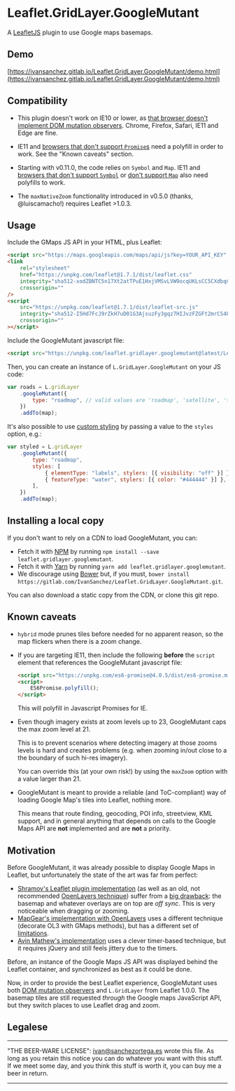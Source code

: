 # Leaflet.GridLayer.GoogleMutant

A [LeafletJS](http://leafletjs.com/) plugin to use Google maps basemaps.

## Demo

[https://ivansanchez.gitlab.io/Leaflet.GridLayer.GoogleMutant/demo.html](https://ivansanchez.gitlab.io/Leaflet.GridLayer.GoogleMutant/demo.html)

## Compatibility

-   This plugin doesn't work on IE10 or lower, as [that browser doesn't implement DOM mutation observers](https://caniuse.com/#feat=mutationobserver). Chrome, Firefox, Safari, IE11 and Edge are fine.

-   IE11 and [browsers that don't support `Promise`s](https://caniuse.com/#feat=promises) need a polyfill in order to work. See the "Known caveats" section.

-   Starting with v0.11.0, the code relies on `Symbol` and `Map`. IE11 and [browsers that don't support `Symbol`](https://www.caniuse.com/mdn-javascript_builtins_symbol) or [don't support `Map`](https://www.caniuse.com/mdn-javascript_builtins_map) also need polyfills to work.

-   The `maxNativeZoom` functionality introduced in v0.5.0 (thanks, @luiscamacho!) requires Leaflet >1.0.3.

## Usage

Include the GMaps JS API in your HTML, plus Leaflet:

```html
<script src="https://maps.googleapis.com/maps/api/js?key=YOUR_API_KEY" async defer></script>
<link
	rel="stylesheet"
	href="https://unpkg.com/leaflet@1.7.1/dist/leaflet.css"
	integrity="sha512-xodZBNTC5n17Xt2atTPuE1HxjVMSvLVW9ocqUKLsCC5CXdbqCmblAshOMAS6/keqq/sMZMZ19scR4PsZChSR7A=="
	crossorigin=""
/>
<script
	src="https://unpkg.com/leaflet@1.7.1/dist/leaflet-src.js"
	integrity="sha512-I5Hd7FcJ9rZkH7uD01G3AjsuzFy3gqz7HIJvzFZGFt2mrCS4Piw9bYZvCgUE0aiJuiZFYIJIwpbNnDIM6ohTrg=="
	crossorigin=""
></script>
```

Include the GoogleMutant javascript file:

```html
<script src="https://unpkg.com/leaflet.gridlayer.googlemutant@latest/Leaflet.GoogleMutant.js"></script>
```

Then, you can create an instance of `L.GridLayer.GoogleMutant` on your JS code:

```javascript
var roads = L.gridLayer
	.googleMutant({
		type: "roadmap", // valid values are 'roadmap', 'satellite', 'terrain' and 'hybrid'
	})
	.addTo(map);
```

It's also possible to use [custom styling](https://developers.google.com/maps/documentation/javascript/styling)
by passing a value to the `styles` option, e.g.:

```javascript
var styled = L.gridLayer
	.googleMutant({
		type: "roadmap",
		styles: [
			{ elementType: "labels", stylers: [{ visibility: "off" }] },
			{ featureType: "water", stylers: [{ color: "#444444" }] },
		],
	})
	.addTo(map);
```

## Installing a local copy

If you don't want to rely on a CDN to load GoogleMutant, you can:

-   Fetch it with [NPM](https://www.npmjs.com/) by running `npm install --save leaflet.gridlayer.googlemutant`.
-   Fetch it with [Yarn](https://yarnpkg.com/) by running `yarn add leaflet.gridlayer.googlemutant`.
-   We discourage using [Bower](https://bower.io/) but, if you must, `bower install https://gitlab.com/IvanSanchez/Leaflet.GridLayer.GoogleMutant.git`.

You can also download a static copy from the CDN, or clone this git repo.

## Known caveats

-   `hybrid` mode prunes tiles before needed for no apparent reason, so the map flickers when there is a zoom change.

-   If you are targeting IE11, then include the following **before** the `script` element that references
    the GoogleMutant javascript file:

    ```html
    <script src="https://unpkg.com/es6-promise@4.0.5/dist/es6-promise.min.js"></script>
    <script>
    	ES6Promise.polyfill();
    </script>
    ```

    This will polyfill in Javascript Promises for IE.

-   Even though imagery exists at zoom levels up to 23, GoogleMutant caps the max zoom level at 21.

    This is to prevent scenarios where detecting imagery at those zooms levels is hard and creates problems (e.g. when zooming in/out close to a the boundary of such hi-res imagery).

    You can override this (at your own risk!) by using the `maxZoom` option with a value larger than 21.

-   GoogleMutant is meant to provide a reliable (and ToC-compliant) way of loading Google Map's tiles into Leaflet, nothing more.

    This means that route finding, geocoding, POI info, streetview, KML support, and in general anything that depends on calls to the Google Maps API are **not** implemented and are **not** a priority.

## Motivation

Before GoogleMutant, it was already possible to display Google Maps in Leaflet, but unfortunately the state of the art was far from perfect:

-   [Shramov's Leaflet plugin implementation](https://github.com/shramov/leaflet-plugins) (as well as an old, not recommended [OpenLayers technique](http://openlayers.org/en/v3.0.0/examples/google-map.html)) suffer from a [big drawback](https://github.com/shramov/leaflet-plugins/issues/111): the basemap and whatever overlays are on top are _off sync_. This is very noticeable when dragging or zooming.
-   [MapGear's implementation with OpenLayers](https://github.com/mapgears/ol3-google-maps) uses a different technique (decorate OL3 with GMaps methods), but has a different set of [limitations](https://github.com/mapgears/ol3-google-maps/blob/master/LIMITATIONS.md).
-   [Avin Mathew's implementation](https://avinmathew.com/leaflet-and-google-maps/) uses a clever timer-based technique, but it requires jQuery and still feels jittery due to the timers.

Before, an instance of the Google Maps JS API was displayed behind the Leaflet container, and synchronized as best as it could be done.

Now, in order to provide the best Leaflet experience, GoogleMutant uses both [DOM mutation observers](https://developer.mozilla.org/en-US/docs/Web/API/MutationObserver) and `L.GridLayer` from Leaflet 1.0.0. The basemap tiles are still requested _through_ the Google maps JavaScript API, but they switch places to use Leaflet drag and zoom.

## Legalese

---

"THE BEER-WARE LICENSE":
<ivan@sanchezortega.es> wrote this file. As long as you retain this notice you
can do whatever you want with this stuff. If we meet some day, and you think
this stuff is worth it, you can buy me a beer in return.

---
